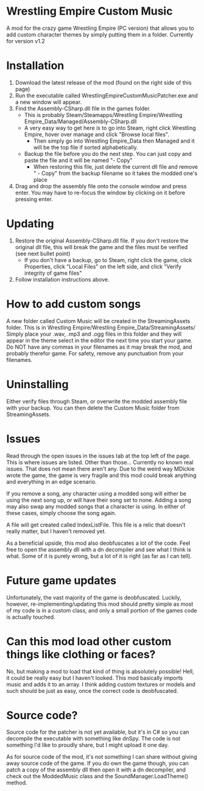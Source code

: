 # Wrestling Empire Custom Music
A mod for the crazy game Wrestling Empire (PC version) that allows you to add custom character themes by simply putting them in a folder.
Currently for version v1.2

# Installation
1. Download the latest release of the mod (found on the right side of this page)
2. Run the executable called WrestlingEmpireCustomMusicPatcher.exe and a new window will appear.
3. Find the Assembly-CSharp.dll file in the games folder. 
    * This is probably Steam/Steamapps/Wrestling Empire/Wrestling Empire_Data/Managed/Assembly-CSharp.dll
    * A very easy way to get here is to go into Steam, right click Wrestling Empire, hover over manage and click "Browse local files".
      * Then simply go into Wrestling Empire_Data then Managed and it will be the top file if sorted alphabetically.
    * Backup the file before you do the next step. You can just copy and paste the file and it will be named "- Copy"
      * When restoring this file, just delete the current dll file and remove " - Copy" from the backup filename so it takes the modded one's place
4. Drag and drop the assembly file onto the console window and press enter. You may have to re-focus the window by clicking on it before pressing enter.

# Updating
1. Restore the original Assembly-CSharp.dll file. If you don't restore the original dll file, this will break the game and the files must be verified (see next bullet point)
      * If you don't have a backup, go to Steam, right click the game, click Properties, click "Local Files" on the left side, and click "Verify integrity of game files"
2. Follow installation instructions above.

# How to add custom songs
A new folder called Custom Music will be created in the StreamingAssets folder. 
This is in Wrestling Empire/Wrestling Empire_Data/StreamingAssets/
Simply place your .wav, .mp3 and .ogg files in this folder and they will appear in the theme select in the editor the next time you start your game.
Do NOT have any commas in your filenames as it may break the mod, and probably therefor game. For safety, remove any punctuation from your filenames.

# Uninstalling
Either verify files through Steam, or overwrite the modded assembly file with your backup. You can then delete the Custom Music folder from StreamingAssets.

# Issues
Read through the open issues in the issues tab at the top left of the page. This is where issues are listed. Other than those...
Currently no known real issues. That does not mean there aren't any. Due to the weird way MDickie wrote the game, the game is very fragile and this mod could break anything and everything in an edge scenario.

If you remove a song, any character using a modded song will either be using the next song up, or will have their song set to none.
  Adding a song may also swap any modded songs that a character is using. 
  In either of these cases, simply choose the song again.
  
A file will get created called IndexListFile. This file is a relic that doesn't really matter, but I haven't removed yet.

As a beneficial upside, this mod also deobfuscates a lot of the code. Feel free to open the assembly dll with a dn decompiler and see what I think is what. 
  Some of it is purely wrong, but a lot of it is right (as far as I can tell).

# Future game updates
Unfortunately, the vast majority of the game is deobfuscated. Luckily, however, re-implementing/updating this mod should pretty simple as most of my code is in a custom class, and only a small portion of the games code is actually touched.

# Can this mod load other custom things like clothing or faces?
No, but making a mod to load that kind of thing is absolutely possible! Hell, it could be really easy but I haven't looked.
This mod basically imports music and adds it to an array. 
I think adding custom textures or models and such should be just as easy, once the correct code is deobfuscated.

# Source code?
Source code for the patcher is not yet available, but it's in C# so you can decompile the executable with something like dnSpy. 
The code is not something I'd like to proudly share, but I might upload it one day.

As for source code of the mod, it's not something I can share without giving away source code of the game. 
If you do own the game though, you can patch a copy of the assembly dll then open it with a dn decompiler, and check out the ModdedMusic class and the SoundManager.LoadTheme() method.
